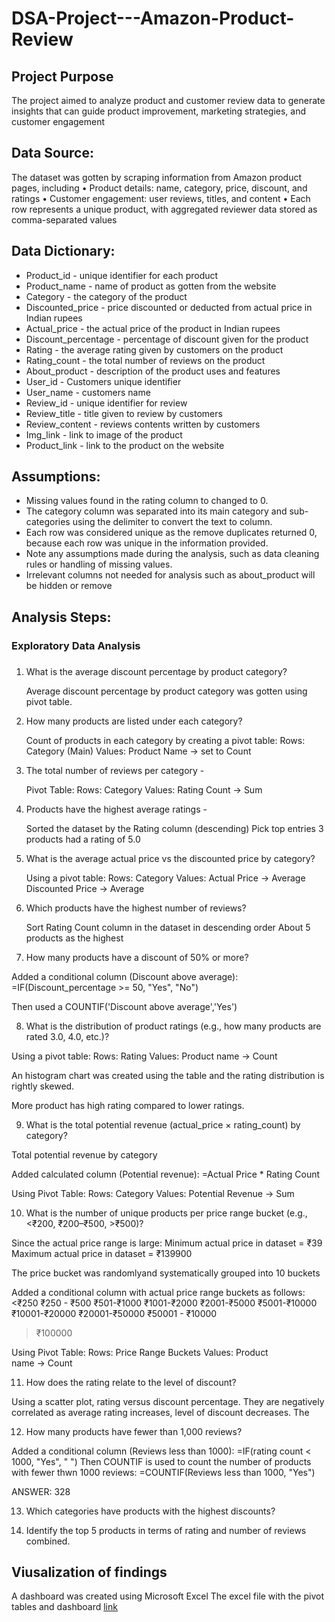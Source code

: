 # DSA-Project---Amazon-Product-Review

## Project Purpose
The project aimed to analyze product and customer review data to generate insights that can guide product improvement, marketing strategies, and customer engagement

## Data Source:
The dataset was gotten by scraping information from Amazon product pages, including 
• Product details: name, category, price, discount, and ratings 
• Customer engagement: user reviews, titles, and content 
• Each row represents a unique product, with aggregated reviewer data stored as comma-separated values 

## Data Dictionary: 
-  Product_id - unique identifier for each product
-  Product_name - name of product as gotten from the website	
-  Category - the category of the product
-  Discounted_price - price discounted or deducted from actual price in Indian rupees
-  Actual_price - the actual price of the product in Indian rupees
-  Discount_percentage	- percentage of discount given for the product
-  Rating - the average rating given by customers on the product
-  Rating_count - the total number of reviews on the product
-  About_product	- description of the product uses and features
-  User_id - Customers unique identifier	
-  User_name	- customers name 
-  Review_id	- unique identifier for review
-  Review_title - title given to review by customers
-  Review_content	- reviews contents written by customers
-  Img_link - link to image of the product
-  Product_link - link to the product on the website


## Assumptions: 
- Missing values found in the rating column to changed to 0.
- The category column was separated into its main category and sub-categories using the delimiter to convert the text to column.
- Each row was considered unique as the remove duplicates returned 0, because each row was unique in the information provided.
- Note any assumptions made during the analysis, such as data cleaning rules or handling of missing values.
- Irrelevant columns not needed for analysis such as about_product will be hidden or remove

## Analysis Steps:
### Exploratory Data Analysis

### 
1. What is the average discount percentage by product category?
   
   Average discount percentage by product category was gotten using pivot table.
   
2. How many products are listed under each category?

   Count of products in each category by creating a pivot table:
    Rows: Category (Main)
    Values: Product Name → set to Count

3. The total number of reviews per category -

   Pivot Table:
    Rows: Category
    Values: Rating Count → Sum

4. Products have the highest average ratings -

    Sorted the dataset by the Rating column (descending)
    Pick top entries
     3 products had a rating of 5.0 
   
5. What is the average actual price vs the discounted price by category?

   Using a pivot table:
  Rows: Category
  Values: Actual Price → Average
  Discounted Price → Average
 
6. Which products have the highest number of reviews?

   Sort Rating Count column in the dataset in descending order
   About 5 products as the highest
   
7. How many products have a discount of 50% or more?

  Added a conditional column (Discount above average): =IF(Discount_percentage >= 50, "Yes", "No")
  
  Then used a COUNTIF('Discount above average','Yes')
  
  
8. What is the distribution of product ratings (e.g., how many products are rated 3.0, 
    4.0, etc.)?

  Using a pivot table:
  Rows: Rating
  Values: Product name → Count

  An histogram chart was created using the table and the rating distribution is rightly skewed.
  
  More product has high rating compared to lower ratings.
   
9. What is the total potential revenue (actual_price × rating_count) by category?

  Total potential revenue by category 
  
  Added calculated column (Potential revenue): =Actual Price * Rating Count

  Using Pivot Table:
  Rows: Category
  Values: Potential Revenue → Sum
  
10. What is the number of unique products per price range bucket (e.g., <₹200, 
₹200–₹500, >₹500)?

Since the actual price range is large:
Minimum actual price in dataset = ₹39
Maximum actual price in dataset = ₹139900

The price bucket was randomlyand systematically grouped into 10 buckets

Added a conditional column with actual price range buckets as follows:
<₹250
₹250 - ₹500
₹501-₹1000
₹1001-₹2000
₹2001-₹5000
₹5001-₹10000
₹10001-₹20000
₹20001-₹50000
₹50001 - ₹10000
>₹100000

  Using Pivot Table:
  Rows: Price Range Buckets
  Values: Product name → Count
  
11. How does the rating relate to the level of discount?

Using a scatter plot, rating versus discount percentage. 
They are negatively correlated as average rating increases, level of discount decreases.
The
    
12. How many products have fewer than 1,000 reviews?

Added a conditional column (Reviews less than 1000): =IF(rating count < 1000, "Yes", " ")
Then COUNTIF is used to count the number of products with fewer thwn 1000 reviews: =COUNTIF(Reviews less than 1000, "Yes")

ANSWER: 328

13. Which categories have products with the highest discounts?
   

    
14. Identify the top 5 products in terms of rating and number of reviews combined.


## Viusalization of findings

A dashboard was created using Microsoft Excel 
The excel file with the pivot tables and dashboard [link](https://docs.google.com/spreadsheets/d/1W3RuW_-uOv2crwDoNntI8vE5aP_wMKiw/edit?usp=drive_link&ouid=117505765858476215827&rtpof=true&sd=true)
